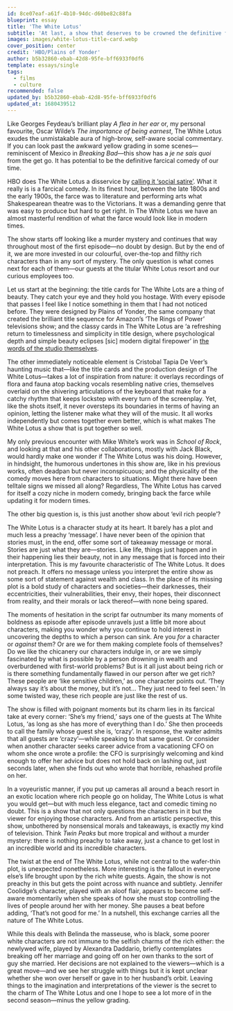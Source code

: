 ```yaml
---
id: 8ce07eaf-a61f-4b10-94dc-d60be82c88fa
blueprint: essay
title: 'The White Lotus'
subtitle: 'At last, a show that deserves to be crowned the definitive farcical comedy of our era.'
images: images/white-lotus-title-card.webp
cover_position: center
credit: 'HBO/Plains of Yonder'
author: b5b32860-ebab-42d8-95fe-bff6933f0df6
template: essays/single
tags:
  - films
  - culture
recommended: false
updated_by: b5b32860-ebab-42d8-95fe-bff6933f0df6
updated_at: 1680439512
---
```

Like Georges Feydeau’s brilliant play *A flea in her ear* or, my personal favourite, Oscar Wilde’s *The importance of being earnest*, The White Lotus exudes the unmistakable aura of high-brow, self-aware social commentary. If you can look past the awkward yellow grading in some scenes—reminiscent of Mexico in *Breaking Bad*—this show has a *je ne sais quoi* from the get go. It has potential to be the definitive farcical comedy of our time.

HBO does The White Lotus a disservice by [calling it ‘social satire’](https://pressroom.warnermedia.com/ca/property/white-lotus). What it really is is a farcical comedy. In its finest hour, between the late 1800s and the early 1900s, the farce was to literature and performing arts what Shakespearean theatre was to the Victorians. It was a demanding genre that was easy to produce but hard to get right. In The White Lotus we have an almost masterful rendition of what the farce would look like in modern times.

The show starts off looking like a murder mystery and continues that way throughout most of the first episode—no doubt by design. But by the end of it, we are more invested in our colourful, over-the-top and filthy rich characters than in any sort of mystery. The only question is what comes next for each of them—our guests at the titular White Lotus resort and our curious employees too.

Let us start at the beginning: the title cards for The White Lots are a thing of beauty. They catch your eye and they hold you hostage. With every episode that passes I feel like I notice something in them that I had not noticed before. They were designed by Plains of Yonder, the same company that created  the brilliant title sequence for Amazon’s ‘The Rings of Power’ televisions show; and the classy cards in The White Lotus are ‘a refreshing return to timelessness and simplicity in title design, where psychological depth and simple beauty eclipses [sic] modern digital firepower’ in [the words of the studio themselves](https://www.plainsofyonder.com/work/project-one-r3p9w-2rrgr).

The other immediately noticeable element is Cristobal Tapia De Veer’s haunting music that—like the title cards and the production design of The White Lotus—takes a lot of inspiration from nature: it overlays recordings of flora and fauna atop backing vocals resembling native cries, themselves overlaid on the shivering articulations of the keyboard that make for a catchy rhythm that keeps lockstep with every turn of the screenplay. Yet, like the shots itself, it never oversteps its boundaries in terms of having an opinion, letting the listener make what they will of the music. It all works independently but comes together even better, which is what makes The White Lotus a show that is put together so well. 

My only previous encounter with Mike White’s work was in *School of Rock*, and looking at that and his other collaborations, mostly with Jack Black, would hardly make one wonder if The White Lotus was his doing. However, in hindsight, the humorous undertones in this show are, like in his previous works, often deadpan but never inconspicuous; and the physicality of the comedy moves here from characters to situations. Might there have been telltale signs we missed all along? Regardless, The White Lotus has carved for itself a cozy niche in modern comedy, bringing back the farce while updating it for modern times.

The other big question is, is this just another show about ‘evil rich people’?

The White Lotus is a character study at its heart. It barely has a plot and much less a preachy ‘message’. I have never been of the opinion that stories must, in the end, offer some sort of takeaway message or moral. Stories are just what they are—stories. Like life, things just happen and in their happening lies their beauty, not in any message that is forced into their interpretation. This is my favourite characteristic of The White Lotus. It does not preach. It offers no message unless you interpret the entire show as some sort of statement against wealth and class. In the place of its missing plot is a bold study of characters and societies—their darknesses, their eccentricities, their vulnerabilities, their envy, their hopes, their disconnect from reality, and their morals or lack thereof—with none being spared.

The moments of hesitation in the script far outnumber its many moments of boldness as episode after episode unravels just a little bit more about characters, making you wonder why you continue to hold interest in uncovering the depths to which a person can sink. Are you *for* a character or *against* them? Or are we for them making complete fools of themselves? Do we like the chicanery our characters indulge in, or are we simply fascinated by what is possible by a person drowning in wealth and overburdened with first-world problems? But is it all just about being rich or is there something fundamentally flawed in our person after we get rich? These people are ‘like sensitive children,’ as one character points out. ‘They always say it’s about the money, but it’s not... They just need to feel seen.’ In some twisted way, these rich people are just like the rest of us.

The show is filled with poignant moments but its charm lies in its farcical take at every corner: ‘She’s my friend,’ says one of the guests at The White Lotus, ‘as long as she has more of everything than I do.’ She then proceeds to call the family whose guest she is, ‘crazy’. In response, the waiter admits that all guests are ‘crazy’—while speaking to that same guest. Or consider when another character seeks career advice from a vacationing CFO on whom she once wrote a profile: the CFO is surprisingly welcoming and kind enough to offer her advice but does not hold back on lashing out, just seconds later, when she finds out who wrote that horrible, rehashed profile on her.

In a voyeuristic manner, if you put up cameras all around a beach resort in an exotic location where rich people go on holiday, The White Lotus is what you would get—but with much less elegance, tact and comedic timing no doubt. This is a show that not only questions the characters in it but the viewer for enjoying those characters. And from an artistic perspective, this show, unbothered by nonsensical morals and takeaways, is exactly my kind of television. Think *Twin Peaks* but more tropical and without a murder mystery: there is nothing preachy to take away, just a chance to get lost in an incredible world and its incredible characters.

The twist at the end of The White Lotus, while not central to the wafer-thin plot, is unexpected nonetheless. More interesting is the fallout in everyone else’s life brought upon by the rich white guests. Again, the show is not preachy in this but gets the point across with nuance and subtlety. Jennifer Coolidge’s character, played with an aloof flair, appears to become self-aware momentarily when she speaks of how she must stop controlling the lives of people around her with her money. She pauses a beat before adding, ‘That’s not good for me.’ In a nutshell, this exchange carries all the nature of The White Lotus.

While this deals with Belinda the masseuse, who is black, some poorer white characters are not immune to the selfish charms of the rich either: the newlywed wife, played by Alexandra Daddario, briefly contemplates breaking off her marriage and going off on her own thanks to the sort of guy she married. Her decisions are not explained to the viewers—which is a great move—and we see her struggle with things but it is kept unclear whether she won over herself or gave in to her husband’s orbit. Leaving things to the imagination and interpretations of the viewer is the secret to the charm of The White Lotus and one I hope to see a lot more of in the second season—minus the yellow grading.